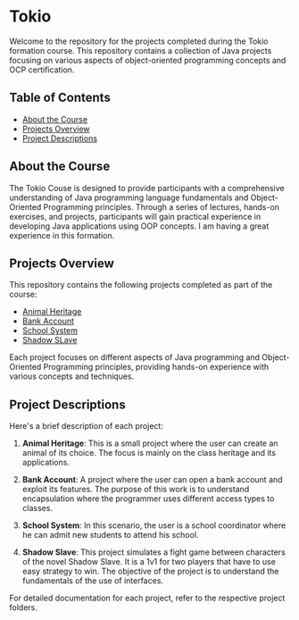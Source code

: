 # Tokio

Welcome to the repository for the projects completed during the Tokio formation course. This repository contains a collection of Java projects focusing on various aspects of object-oriented programming concepts and OCP certification.

## Table of Contents

- [About the Course](#about-the-course)
- [Projects Overview](#projects-overview)
- [Project Descriptions](#project-descriptions)

## About the Course

The Tokio Couse is designed to provide participants with a comprehensive understanding of Java programming language fundamentals and Object-Oriented Programming principles. Through a series of lectures, hands-on exercises, and projects, participants will gain practical experience in developing Java applications using OOP concepts. I am having a great experience in this formation.

## Projects Overview

This repository contains the following projects completed as part of the course:

- [Animal Heritage](https://github.com/domingosneto03/Tokio/tree/main/OOP/Animal%20Heritage)
- [Bank Account](https://github.com/domingosneto03/Tokio/tree/main/OOP/Bank%20Account)
- [School System](https://github.com/domingosneto03/Tokio/tree/main/OOP/School%20System)
- [Shadow SLave](https://github.com/domingosneto03/Tokio/tree/main/OOP/Shadow%20Slave)

Each project focuses on different aspects of Java programming and Object-Oriented Programming principles, providing hands-on experience with various concepts and techniques.

## Project Descriptions

Here's a brief description of each project:

1. **Animal Heritage**: This is a small project where the user can create an animal of its choice. The focus is mainly on the class heritage and its applications.
   
2. **Bank Account**: A project where the user can open a bank account and exploit its features. The purpose of this work is to understand encapsulation where the programmer uses different access types to classes.
   
3. **School System**: In this scenario, the user is a school coordinator where he can admit new students to attend his school.
   
4. **Shadow Slave**: This project simulates a fight game between characters of the novel Shadow Slave. It is a 1v1 for two players that have to use easy strategy to win. The objective of the project is to understand the fundamentals of the use of interfaces.

For detailed documentation for each project, refer to the respective project folders.


